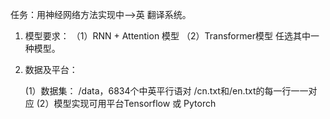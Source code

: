 任务：用神经网络方法实现中-->英 翻译系统。
1.	模型要求：
（1）RNN + Attention 模型
（2）Transformer模型
任选其中一种模型。
2. 数据及平台：
 
 	(1）数据集：
		/data，6834个中英平行语对
		/cn.txt和/en.txt的每一行一一对应 
 	(2）模型实现可用平台Tensorflow 或 Pytorch


